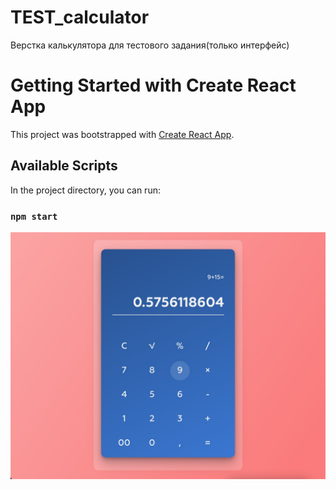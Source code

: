 # TEST_calculator
Верстка калькулятора для тестового задания(только интерфейс)

# Getting Started with Create React App

This project was bootstrapped with [Create React App](https://github.com/facebook/create-react-app).

## Available Scripts

In the project directory, you can run:

### `npm start`

![Image alt](https://github.com/polkovniksanders/test_calculator/raw/main/public/preview.jpg)
